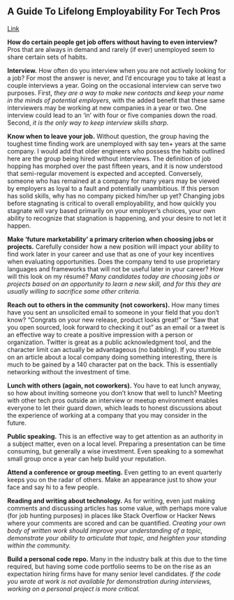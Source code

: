 ## A Guide To Lifelong Employability For Tech Pros
[Link](http://www.reddit.com/r/cscareerquestions/comments/19h2bm/a_guide_to_lifelong_employability_for_tech_pros)

__How do certain people get job offers without having to even interview?__ Pros that are always in demand and rarely (if ever) unemployed seem to share certain sets of habits.

__Interview.__ How often do you interview when you are not actively looking for a job? For most the answer is never, and I’d encourage you to take at least a couple interviews a year. Going on the occasional interview can serve two purposes. First, _they are a way to make new contacts and keep your name in the minds of potential employers_, with the added benefit that these same interviewers may be working at new companies in a year or two. One interview could lead to an ‘in’ with four or five companies down the road. Second, _it is the only way to keep interview skills sharp_.

__Know when to leave your job.__ Without question, the group having the toughest time finding work are unemployed with say ten+ years at the same company. I would add that older engineers who possess the habits outlined here are the group being hired without interviews. The definition of job hopping has morphed over the past fifteen years, and it is now understood that semi-regular movement is expected and accepted. Conversely, someone who has remained at a company for many years may be viewed by employers as loyal to a fault and potentially unambitious. If this person has solid skills, why has no company picked him/her up yet? Changing jobs before stagnating is critical to overall employability, and how quickly you stagnate will vary based primarily on your employer’s choices, your own ability to recognize that stagnation is happening, and your desire to not let it happen.

__Make ‘future marketability’ a primary criterion when choosing jobs or projects.__ Carefully consider how a new position will impact your ability to find work later in your career and use that as one of your key incentives when evaluating opportunities. Does the company tend to use proprietary languages and frameworks that will not be useful later in your career? How will this look on my résumé? _Many candidates today are choosing jobs or projects based on an opportunity to learn a new skill, and for this they are usually willing to sacrifice some other criteria._

__Reach out to others in the community (not coworkers).__ How many times have you sent an unsolicited email to someone in your field that you don’t know? “Congrats on your new release, product looks great!” or “Saw that you open sourced, look forward to checking it out” as an email or a tweet is an effective way to create a positive impression with a person or organization. Twitter is great as a public acknowledgment tool, and the character limit can actually be advantageous (no babbling). If you stumble on an article about a local company doing something interesting, there is much to be gained by a 140 character pat on the back. This is essentially networking without the investment of time.

__Lunch with others (again, not coworkers).__ You have to eat lunch anyway, so how about inviting someone you don’t know that well to lunch? Meeting with other tech pros outside an interview or meetup environment enables everyone to let their guard down, which leads to honest discussions about the experience of working at a company that you may consider in the future.

__Public speaking.__ This is an effective way to get attention as an authority in a subject matter, even on a local level. Preparing a presentation can be time consuming, but generally a wise investment. Even speaking to a somewhat small group once a year can help build your reputation.

__Attend a conference or group meeting.__ Even getting to an event quarterly keeps you on the radar of others. Make an appearance just to show your face and say hi to a few people.

__Reading and writing about technology.__ As for writing, even just making comments and discussing articles has some value, with perhaps more value (for job hunting purposes) in places like Stack Overflow or Hacker News where your comments are scored and can be quantified. _Creating your own body of written work should improve your understanding of a topic, demonstrate your ability to articulate that topic, and heighten your standing within the community._

__Build a personal code repo.__ Many in the industry balk at this due to the time required, but having some code portfolio seems to be on the rise as an expectation hiring firms have for many senior level candidates. _If the code you wrote at work is not available for demonstration during interviews, working on a personal project is more critical._
